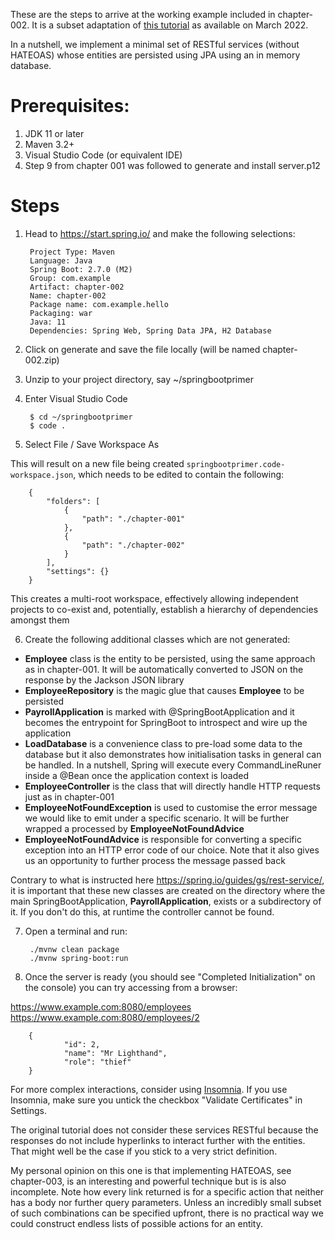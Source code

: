 These are the steps to arrive at the working example included in chapter-002. It is a subset adaptation of [this tutorial](https://spring.io/guides/tutorials/rest/) as available on March 2022.

In a nutshell, we implement a minimal set of RESTful services (without HATEOAS) whose entities are persisted using JPA using an in memory database.


# Prerequisites:
1. JDK 11 or later
2. Maven 3.2+
3. Visual Studio Code (or equivalent IDE)
4. Step 9 from chapter 001 was followed to generate and install server.p12

# Steps
1. Head to https://start.spring.io/ and make the following selections:

        Project Type: Maven
        Language: Java
        Spring Boot: 2.7.0 (M2)
        Group: com.example
        Artifact: chapter-002
        Name: chapter-002
        Package name: com.example.hello
        Packaging: war
        Java: 11
        Dependencies: Spring Web, Spring Data JPA, H2 Database

2. Click on generate and save the file locally (will be named chapter-002.zip)

3. Unzip to your project directory, say ~/springbootprimer

4. Enter Visual Studio Code

        $ cd ~/springbootprimer
        $ code .

5. Select File / Save Workspace As

This will result on a new file being created `springbootprimer.code-workspace.json`, which needs to be edited to contain the following:

        {
            "folders": [
                {
                    "path": "./chapter-001"
                },
                {
                    "path": "./chapter-002"
                }
            ],
            "settings": {}
        }

This creates a multi-root workspace, effectively allowing independent projects to co-exist and, potentially, establish a hierarchy of dependencies amongst them        

6. Create the following additional classes which are not generated:

+ __Employee__ class is the entity to be persisted, using the same approach as in chapter-001. It will be automatically converted to JSON on the response by the Jackson JSON library
+ __EmployeeRepository__ is the magic glue that causes __Employee__ to be persisted
+ __PayrollApplication__ is marked with @SpringBootApplication and it becomes the entrypoint for SpringBoot to introspect and wire up the application
+ __LoadDatabase__ is a convenience class to pre-load some data to the database but it also demonstrates how initialisation tasks in general can be handled.  In a nutshell, Spring will execute every CommandLineRuner inside a @Bean once the application context is loaded
+ __EmployeeController__ is the class that will directly handle HTTP requests just as in chapter-001
+ __EmployeeNotFoundException__ is used to customise the error message we would like to emit under a specific scenario. It will be further wrapped a processed by __EmployeeNotFoundAdvice__
+ __EmployeeNotFoundAdvice__ is responsible for converting a specific exception into an HTTP error code of our choice.  Note that it also gives us an opportunity to further process the message passed back

Contrary to what is instructed here https://spring.io/guides/gs/rest-service/, it is important that these new classes are created on the directory where the main SpringBootApplication, __PayrollApplication__, exists or a subdirectory of it.  If you don't do this, at runtime the controller cannot be found.

7. Open a terminal and run:

        ./mvnw clean package
        ./mvnw spring-boot:run

8. Once the server is ready (you should see "Completed Initialization" on the console) you can try accessing from a browser:

https://www.example.com:8080/employees
https://www.example.com:8080/employees/2

        {
                "id": 2,
                "name": "Mr Lighthand",
                "role": "thief"
        }

For more complex interactions, consider using [Insomnia](https://insomnia.rest/download).  If you use Insomnia, make sure you untick the checkbox "Validate Certificates" in Settings.

The original tutorial does not consider these services RESTful because the responses do not include hyperlinks to interact further with the entities.  That might well be the case if you stick to a very strict definition. 

My personal opinion on this one is that implementing HATEOAS, see chapter-003, is an interesting and powerful technique but is is also incomplete.  Note how every link returned is for a specific action that neither has a body nor further query parameters.  Unless an incredibly small subset of such combinations can be specified upfront, there is no practical way we could construct endless lists of possible actions for an entity.